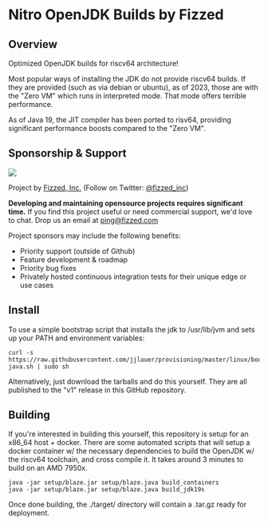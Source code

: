 # Nitro OpenJDK Builds by Fizzed

## Overview

Optimized OpenJDK builds for riscv64 architecture!

Most popular ways of installing the JDK do not provide riscv64 builds. If they are provided (such as via debian or
ubuntu), as of 2023, those are with the "Zero VM" which runs in interpreted mode. That mode offers terrible performance.

As of Java 19, the JIT compiler has been ported to risv64, providing significant performance boosts compared to the
"Zero VM".

## Sponsorship & Support

![](https://cdn.fizzed.com/github/fizzed-logo-100.png)

Project by [Fizzed, Inc.](http://fizzed.com) (Follow on Twitter: [@fizzed_inc](http://twitter.com/fizzed_inc))

**Developing and maintaining opensource projects requires significant time.** If you find this project useful or need
commercial support, we'd love to chat. Drop us an email at [ping@fizzed.com](mailto:ping@fizzed.com)

Project sponsors may include the following benefits:

- Priority support (outside of Github)
- Feature development & roadmap
- Priority bug fixes
- Privately hosted continuous integration tests for their unique edge or use cases

## Install

To use a simple bootstrap script that installs the jdk to /usr/lib/jvm and sets up your PATH and environment variables:
    
    curl -s https://raw.githubusercontent.com/jjlauer/provisioning/master/linux/bootstrap-java.sh | sudo sh

Alternatively, just download the tarballs and do this yourself. They are all published to the "v1" release in this 
GitHub repository.

## Building

If you're interested in building this yourself, this repository is setup for an x86_64 host + docker.  There are some
automated scripts that will setup a docker container w/ the necessary dependencies to build the OpenJDK w/ the riscv64
toolchain, and cross compile it.  It takes around 3 minutes to build on an AMD 7950x.

    java -jar setup/blaze.jar setup/blaze.java build_containers
    java -jar setup/blaze.jar setup/blaze.java build_jdk19s
    
Once done building, the ./target/ directory will contain a .tar.gz ready for deployment.
